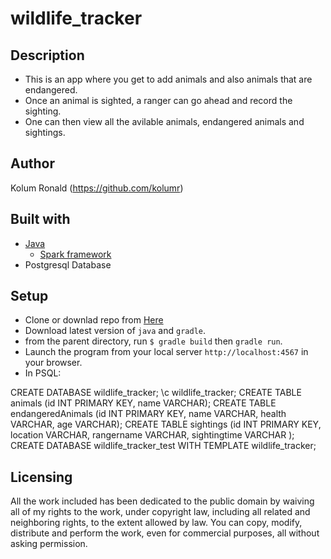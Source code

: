 # wildlife_tracker


## Description

- This is an app where you get to add animals and also animals that are endangered.
- Once an animal is sighted, a ranger can go ahead and record the sighting.
- One can then view all the avilable animals, endangered animals and sightings.


## Author

Kolum Ronald (https://github.com/kolumr)

## Built with
- [Java](http://www.oracle.com/technetwork/java/index.html)
    * [Spark framework](http://sparkjava.com/)
- Postgresql Database

## Setup
- Clone or downlad repo from [Here](https://github.com/kolumr/wildlife_tracker)
- Download latest version of `java` and `gradle`.
- from the parent directory, run `$ gradle build` then `gradle run`.
- Launch the program from your local server `http://localhost:4567` in your browser.
- In PSQL:

CREATE DATABASE wildlife_tracker;
\c wildlife_tracker;
CREATE TABLE animals (id INT PRIMARY KEY, name VARCHAR);
CREATE TABLE endangeredAnimals (id INT PRIMARY KEY, name VARCHAR, health VARCHAR, age VARCHAR);
CREATE TABLE sightings (id INT PRIMARY KEY, location VARCHAR, rangername VARCHAR, sightingtime VARCHAR );
CREATE DATABASE wildlife_tracker_test WITH TEMPLATE wildlife_tracker;



## Licensing
All the work included has been dedicated to the public domain by waiving all of my rights to the work, under
copyright law, including all related and neighboring rights, to the extent allowed by law.
You can copy, modify, distribute and perform the work, even for commercial
purposes, all without asking permission.
